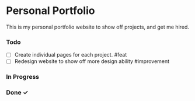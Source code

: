 # Personal Portfolio

This is my personal portfolio website to show off projects, and get me hired.

### Todo

- [ ] Create individual pages for each project. #feat
- [ ] Redesign website to show off more design ability #improvement
 
### In Progress

### Done ✓

